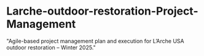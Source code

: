 # Larche-outdoor-restoration-Project-Management
"Agile-based project management plan and execution for L’Arche USA outdoor restoration – Winter 2025."
